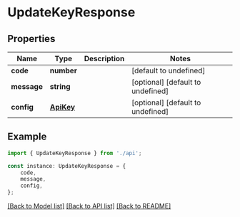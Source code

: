 # UpdateKeyResponse


## Properties

Name | Type | Description | Notes
------------ | ------------- | ------------- | -------------
**code** | **number** |  | [default to undefined]
**message** | **string** |  | [optional] [default to undefined]
**config** | [**ApiKey**](ApiKey.md) |  | [optional] [default to undefined]

## Example

```typescript
import { UpdateKeyResponse } from './api';

const instance: UpdateKeyResponse = {
    code,
    message,
    config,
};
```

[[Back to Model list]](../README.md#documentation-for-models) [[Back to API list]](../README.md#documentation-for-api-endpoints) [[Back to README]](../README.md)
